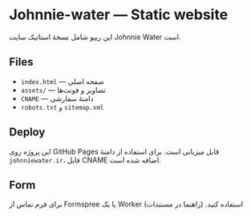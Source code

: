 # Johnnie-water — Static website

این ریپو شامل نسخهٔ استاتیک سایت Johnnie Water است.

## Files
- `index.html` — صفحه اصلی
- `assets/` — تصاویر و فونت‌ها
- `CNAME` — دامنهٔ سفارشی
- `robots.txt` و `sitemap.xml`

## Deploy
این پروژه روی GitHub Pages قابل میزبانی است. برای استفاده از دامنهٔ `johnniewater.ir`، فایل CNAME اضافه شده است.

## Form
برای فرم تماس از Formspree یا یک Worker استفاده کنید. (راهنما در مستندات)

